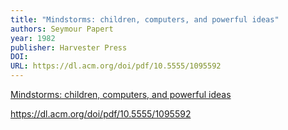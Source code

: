 ```yaml
---
title: "Mindstorms: children, computers, and powerful ideas"
authors: Seymour Papert
year: 1982
publisher: Harvester Press
DOI: 
URL: https://dl.acm.org/doi/pdf/10.5555/1095592
---
```


[Mindstorms: children, computers, and powerful ideas](https://dl.acm.org/doi/pdf/10.5555/1095592)

https://dl.acm.org/doi/pdf/10.5555/1095592